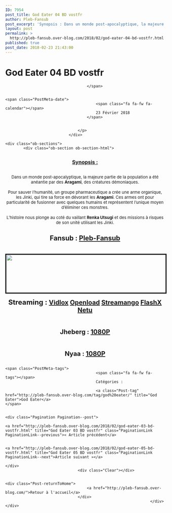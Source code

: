 ```yaml
---
ID: 7954
post_title: God Eater 04 BD vostfr
author: Pleb-Fansub
post_excerpt: 'Synopsis : Dans un monde post-apocalyptique, la majeure partie de la population a &eacute;t&eacute; an&eacute;antie par des Aragami, des cr&eacute;atures d&eacute;moniaques. Pour sauver l&rsquo;humanit&eacute;, un groupe pharmaceutique a cr&eacute;e une arme organique, les Jinki, qui tire sa force en d&eacute;vorant...'
layout: post
permalink: >
  http://pleb-fansub.over-blog.com/2018/02/god-eater-04-bd-vostfr.html
published: true
post_date: 2018-02-23 21:43:00
---
```

<div class="feedwordpress-gaffer-full-text"><div class="Post-header">
                                    <h1 class="Post-title">
                                                                                    God Eater 04 BD vostfr
                                                                            </h1>
                                    <p class="Post-meta PostMeta">
                                                                                <span class="PostMeta-user">
                                            <span class="fa fa-fw fa-user"></span>
                                            
                                        </span>
                                                                                
                                                                                <span class="PostMeta-date">
                                            <span class="fa fa-fw fa-calendar"></span>
                                            23 Février 2018
                                        </span>
                                                                                
                                        
                                    </p>
                                </div>
<div class="Post-content">
                                    
    <div class="ob-sections">
            <div class="ob-section ob-section-html">
<figure class="image-align-center" style="margin:10px 0px 10px 0px"><img alt="" class="image-size-large" src="https://img.over-blog-kiwi.com/2/55/03/68/20171017/ob_e41182_god-eater.jpg"></figure><p style="text-align: center; font-size:13px;"><u><strong><span style="font-size:16px;">Synopsis :</span></strong></u></p>
<p style="text-align: center; font-size:13px;"><br>Dans un monde post-apocalyptique, la majeure partie de la population a été anéantie par des <strong>Aragami</strong>, des créatures démoniaques.<br><br>Pour sauver l’humanité, un groupe pharmaceutique a crée une arme organique, les Jinki, qui tire sa force en dévorant les <strong>Aragami</strong>. Ces armes ont pour particularité de fusionner avec quelques humains et représentent l’unique moyen d’éliminer ces monstres.<br><br>L’histoire nous plonge au coté du vaillant <strong>Renka Utsugi</strong> et des missions à risques de son unité utilisant les Jinki.</p>
<center><h2><span class="yui3-widget yui3-inputwidget yui3-htmleditorwidget" style="width: 638px;"><span class="yui3-htmleditorwidget-content"><span class="yui3-widget yui3-inputwidget yui3-htmleditorwidget" style="width: 638px;"><span class="yui3-htmleditorwidget-content">Fansub : <a href="http://pleb-fansub.over-blog.com/">Pleb-Fansub</a></span></span></span></span></h2></center>
<center><p style="text-align: center;"><img style="margin-top: 20px; border-width: 3px; border-style: solid; border-color: black; width: 100%; height: 120px;" alt="" src="http://i.imgur.com/R921nS7.png"></p></center>
</div>
            <div class="ob-section ob-section-html">
<p style="text-align: center;"><strong><span style="font-size:22px;">Streaming : </span><span style="font-size:20px;"><a href="https://vidlox.me/embed-3r6iq1kq48e5.html">Vidlox</a> <a href="https://openload.co/embed/7-mwoQ9800o/%5BPleb-Fansub%5D_God_Eater_-_04_vostfr_%28BD_1920x1080_x264_AAC%29.mp4">Openload</a> <a href="https://streamango.com/embed/mkpbolcnqaacommm/_Pleb-Fansub_God_Eater_-_04_vostfr_BD_1920x1080_x264_AAC_mp4">Streamango</a> <a href="https://www.flashx.tv/embed-bi7uebjbexlh.html">FlashX</a> <a href="https://waaw.tv/watch_video.php?v=V0NCdQ3g5vAp">Netu</a></span></strong></p>
<p style="text-align: center;"> </p>
<p style="text-align: center;"><strong><span style="font-size:20px;">Jheberg : <a href="http://www.jheberg.net/captcha/pleb-fansub-god-eater-04-vostfr-bd-1920x1080-x26-2/">1080P</a></span></strong></p>
<p style="text-align: center;"> </p>
<p style="text-align: center;"><strong><span style="font-size:20px;">Nyaa : <a href="https://nyaa.si/view/1009420">1080P</a></span></strong></p>
</div>
        </div>

                                    
                                                                            <span class="PostMeta-tags">
                                            <span class="fa fa-fw fa-tags"></span> 
                                            Catégories :
                                                                                    
                                            <a class="Post-tag" href="http://pleb-fansub.over-blog.com/tag/god%20eater/" title="God Eater">God Eater</a>                                                                                    </span>
                                                                        
                                                                        <div class="Pagination Pagination--post">
                                                                                    <a href="http://pleb-fansub.over-blog.com/2018/02/god-eater-03-bd-vostfr.html" title="God Eater 03 BD vostfr" class="PaginationLink PaginationLink--previous">« Article précédent</a>
                                            
                                                                                    <a href="http://pleb-fansub.over-blog.com/2018/02/god-eater-05-bd-vostfr.html" title="God Eater 05 BD vostfr" class="PaginationLink PaginationLink--next">Article suivant »</a>
                                                                            </div>
                                    <div class="Clear"></div>
                                                                        
                                                                        <div class="Post-returnToHome">
                                        <a href="http://pleb-fansub.over-blog.com/">Retour à l'accueil</a>
                                    </div>
                                                                    </div></div>